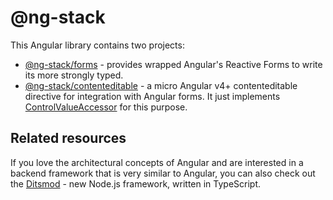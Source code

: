  # @ng-stack

This Angular library contains two projects:
- [@ng-stack/forms](./projects/forms) - provides wrapped Angular's Reactive Forms to write its more strongly typed.
- [@ng-stack/contenteditable](./projects/contenteditable) - a micro Angular v4+ contenteditable directive for integration with Angular forms. It just implements [ControlValueAccessor](https://angular.io/api/forms/ControlValueAccessor) for this purpose.

## Related resources

If you love the architectural concepts of Angular and are interested in a backend framework that is very similar to Angular, you can also check out the [Ditsmod](https://ditsmod.github.io/en/) - new Node.js framework, written in TypeScript.
